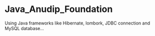 # Java_Anudip_Foundation
Using Java frameworks like Hibernate, lombork, JDBC connection and MySQL database...
